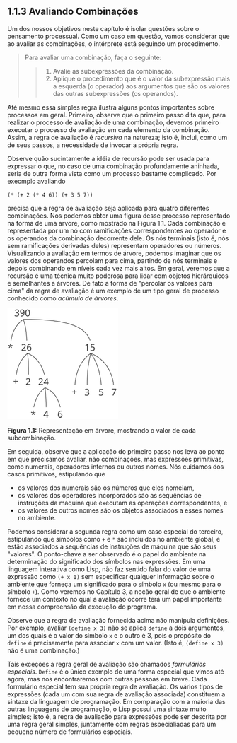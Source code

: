 ## 1.1.3 Avaliando Combinações

Um dos nossos objetivos neste capítulo é isolar questões sobre o pensamento processual. Como um caso em questão, vamos considerar que ao avaliar as combinações, o intérprete está seguindo um procedimento.

> Para avaliar uma combinação, faça o seguinte:
> > 1. Avalie as subexpressões da combinação.
> > 2. Aplique o procedimento que é o valor da subexpressão mais a esquerda (o operador) aos argumentos que são os valores das outras subexpressões (os operandos).

Até mesmo essa simples regra ilustra alguns pontos importantes sobre processos em geral. Primeiro, observe que o primeiro passo dita que, para realizar o processo de avaliação de uma combinação, devemos primeiro executar o processo de avaliação em cada elemento da combinação. Assim, a regra de avaliação é *recursiva* na natureza; isto é, inclui, como um de seus passos, a necessidade de invocar a própria regra.

Observe quão sucintamente a idéia de recursão pode ser usada para expressar o que, no caso de uma combinação profundamente aninhada, seria de outra forma vista como um processo bastante complicado. Por execmplo avaliando

``` {.scheme}
(* (+ 2 (* 4 6)) (+ 3 5 7))
```

precisa que a regra de avaliação seja aplicada para quatro diferentes combinações. Nos podemos obter uma figura desse processo representado na forma de uma arvore, como mostrado na Figura 1.1. Cada combinação é representada por um nó com ramificações correspondentes ao operador e os operandos da combinação decorrente dele. Os nós terminais (isto é, nós sem ramificações derivadas deles) representam operadores ou números. Visualizando a avaliação em termos de árvore, podemos imaginar que os valores dos operandos percolam para cima, partindo de nós terminais e depois combinando em níveis cada vez mais altos. Em geral, veremos que a recursão é uma técnica muito poderosa para lidar com objetos hierárquicos e semelhantes a árvores. De fato a forma de "percolar os valores para cima" da regra de avaliação é um exemplo de um tipo geral de processo conhecido como *acúmulo de árvores*.

<img src="../fig/1/1.1.svg" width=250 >

**Figura 1.1:** Representação em árvore, mostrando o valor de cada subcombinação.

Em seguida, observe que a aplicação do primeiro passo nos leva ao ponto em que precisamos avaliar, não combinações, mas expressões primitivas, como numerais, operadores internos ou outros nomes. Nós cuidamos dos casos primitivos, estipulando que

- os valores dos numerais são os números que eles nomeiam,
- os valores dos operadores incorporados são as sequências de instruções da máquina que executam as operações correspondentes, e
- os valores de outros nomes são os objetos associados a esses nomes no ambiente.

Podemos considerar a segunda regra como um caso especial do terceiro, estipulando que símbolos como `+` e `*` são incluidos no ambiente global, e estão associados a sequências de instruções de máquina que são seus "valores". O ponto-chave a ser observado é o papel do ambiente na determinação do significado dos símbolos nas expressões. Em uma linguagem interativa como Lisp, não faz sentido falar do valor de uma expressão como `(+ x 1)` sem especificar qualquer informação sobre o ambiente que forneça um significado para o símbolo `x` (ou mesmo para o símbolo `+`). Como veremos no Capítulo 3, a noção geral de que o ambiente fornece um contexto no qual a avaliação ocorre terá um papel importante em nossa compreensão da execução do programa.

Observe que a regra de avaliação fornecida acima não manipula definições. Por exemplo, avaliar `(define x 3)` não se aplica `define` a dois argumentos, um dos quais é o valor do símbolo `x` e o outro é 3, pois o propósito do `define` é precisamente para associar `x` com um valor. (Isto é, `(define x 3)` não é uma combinação.)

Tais exceções a regra geral de avaliação são chamados *formulários especiais*. `Define` é o único exemplo de uma forma especial que vimos até agora, mas nos encontraremos com outras pessoas em breve. Cada formulário especial tem sua própria regra de avaliação. Os vários tipos de expressões (cada um com sua regra de avaliação associada) constituem a sintaxe da linguagem de programação. Em comparação com a maioria das outras linguagens de programação, o Lisp possui uma sintaxe muito simples; isto é, a regra de avaliação para expressões pode ser descrita por uma regra geral simples, juntamente com regras especialiadas para um pequeno número de formulários especiais.
